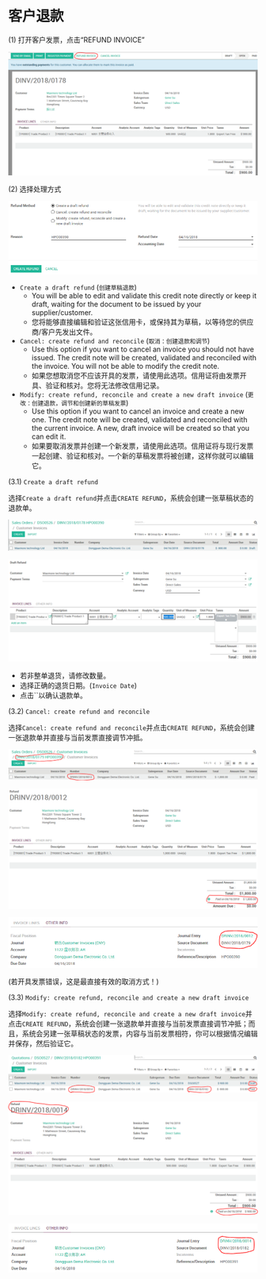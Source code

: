 # 客户退款

(1) 打开客户发票，点击“REFUND INVOICE”

![客户退款](_images/customer_refund_invoice.PNG)

(2) 选择处理方式

![客户退款](_images/customer_refund_invoice2.PNG)

* `Create a draft refund` (`创建草稿退款`)
  * You will be able to edit and validate this credit note directly or keep it draft, waiting for the document to be issued by your supplier/customer.
  * 您将能够直接编辑和验证这张信用卡，或保持其为草稿，以等待您的供应商/客户先发出文件。
* `Cancel: create refund and reconcile` (`取消：创建退款和调节`)
  * Use this option if you want to cancel an invoice you should not have issued. The credit note will be created, validated and reconciled with the invoice. You will not be able to modify the credit note.
  * 如果您想取消您不应该开具的发票，请使用此选项。信用证将由发票开具、验证和核对。您将无法修改信用记录。
* `Modify: create refund, reconcile and create a new draft invoice` (`更改：创建退款，调节和创建新的草稿发票`)
  * Use this option if you want to cancel an invoice and create a new one. The credit note will be created, validated and reconciled with the current invoice. A new, draft invoice will be created so that you can edit it.
  * 如果要取消发票并创建一个新发票，请使用此选项。信用证将与现行发票一起创建、验证和核对。一个新的草稿发票将被创建，这样你就可以编辑它。

(3.1) `Create a draft refund`

选择`Create a draft refund`并点击`CREATE REFUND`，系统会创建一张草稿状态的退款单。

![客户退款](_images/customer_refund_invoice31.PNG)

![客户退款](_images/customer_refund_invoice32.PNG)

* 若非整单退货，请修改数量。
* 选择正确的退货日期。(`Invoice Date`)
* 点击``以确认退款单。

(3.2) `Cancel: create refund and reconcile`

选择`Cancel: create refund and reconcile`并点击`CREATE REFUND`，系统会创建一张退款单并直接与当前发票直接调节冲抵。

![客户退款](_images/customer_refund_invoice33.PNG)

![客户退款](_images/customer_refund_invoice34.PNG)

![客户退款](_images/customer_refund_invoice35.PNG)

(若开具发票错误，这是最直接有效的取消方式！)

(3.3) `Modify: create refund, reconcile and create a new draft invoice`

选择`Modify: create refund, reconcile and create a new draft invoice`并点击`CREATE REFUND`，系统会创建一张退款单并直接与当前发票直接调节冲抵；而且，系统会另建一张草稿状态的发票，内容与当前发票相符，你可以根据情况编辑并保存，然后验证它。

![客户退款](_images/customer_refund_invoice36.PNG)

![客户退款](_images/customer_refund_invoice37.PNG)

![客户退款](_images/customer_refund_invoice38.PNG)